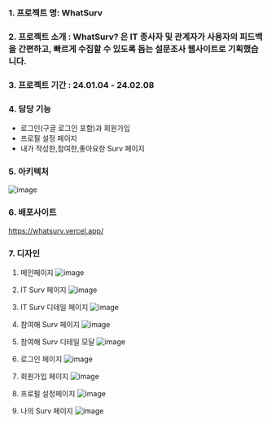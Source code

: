### 1. 프로젝트 명: WhatSurv
### 2. 프로젝트 소개 : WhatSurv? 은 IT 종사자 및 관계자가 사용자의 피드백을 간편하고, 빠르게 수집할 수 있도록 돕는 설문조사 웹사이트로 기획했습니다.
### 3.  프로젝트 기간 : 24.01.04 - 24.02.08 

### 4. 담당 기능
- 로그인(구글 로그인 포함)과 회원가입 
- 프로필 설정 페이지
- 내가 작성한,참여한,좋아요한 Surv 페이지 

### 5. 아키텍처
![image](https://github.com/allone9425/whatsurv/assets/143374855/486afbc2-e0c8-4c9f-9ad9-ef23243a9d26)

### 6. 배포사이트
https://whatsurv.vercel.app/

### 7. 디자인
1) 메인페이지
   ![image](https://github.com/chillakilla/whatsurv/assets/143374855/59d72e28-a948-4a0c-9413-98e8aa2d2da9)
   
2) IT Surv  페이지
   ![image](https://github.com/chillakilla/whatsurv/assets/143374855/274ff281-838b-4c1b-b9f2-4b521e347497)

3) IT Surv 디테일 페이지
   ![image](https://github.com/chillakilla/whatsurv/assets/143374855/fd8ef7e5-e3ca-4229-8796-c773336b14f6)

4) 참여해 Surv  페이지
 ![image](https://github.com/chillakilla/whatsurv/assets/143374855/e818a145-9b6e-401d-a00f-17858ac7b267)

5) 참여해 Surv 디테일 모달
![image](https://github.com/chillakilla/whatsurv/assets/143374855/184075a6-3a9e-4c78-8793-210024377e15)

6) 로그인 페이지
   ![image](https://github.com/chillakilla/whatsurv/assets/143374855/6074ed27-89a5-4079-8b16-6a50022758c5)

7) 회원가입 페이지
   ![image](https://github.com/chillakilla/whatsurv/assets/143374855/a6a7b2e1-7ead-470e-b049-2ab6f94af671)

8) 프로필 설정페이지
![image](https://github.com/chillakilla/whatsurv/assets/143374855/71315da7-1ba5-4065-9970-903ccb49b5e5)

9) 나의 Surv 페이지
![image](https://github.com/chillakilla/whatsurv/assets/143374855/faf1be19-1c7a-4b86-a414-7a3455e51f6a)
